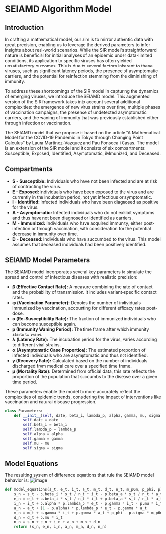 # SEIAMD Algorithm Model

## Introduction

In crafting a mathematical model, our aim is to mirror authentic data with great precision, enabling us to leverage the derived parameters to infer insights about real-world scenarios. While the SIR model's straightforward nature is beneficial for initial analyses of an epidemic under data-limited conditions, its application to specific viruses has often yielded unsatisfactory outcomes. This is due to several factors inherent to these viruses, such as significant latency periods, the presence of asymptomatic carriers, and the potential for reinfection stemming from the diminishing of immunity.

To address these shortcomings of the SIR model in capturing the dynamics of emerging viruses, we introduce the SEIAMD model. This augmented version of the SIR framework takes into account several additional complexities: the emergence of new virus strains over time, multiple phases of vaccination campaigns, the presence of undetected asymptomatic carriers, and the waning of immunity that was previously established either through infection or vaccination.

The SEIAMD model that we propose is based on the article “A Mathematical Model for the COVID-19 Pandemic in Tokyo through Changing Point Calculus” by Laura Martinez-Vazquez and Pau Fonseca i Casas. The model is an extension of the SIR model and it consists of six compartments: Susceptible, Exposed, Identified, Asymptomatic, iMmunized, and Deceased.

## Compartments

- **S - Susceptible:** Individuals who have not been infected and are at risk of contracting the virus.
- **E - Exposed:** Individuals who have been exposed to the virus and are currently in the incubation period, not yet infectious or symptomatic.
- **I - Identified:** Infected individuals who have been diagnosed as positive for the virus.
- **A - Asymptomatic:** Infected individuals who do not exhibit symptoms and thus have not been diagnosed or identified as carriers.
- **M - Immunized:** Individuals who have acquired immunity, either post-infection or through vaccination, with consideration for the potential decrease in immunity over time.
- **D - Deceased:** Individuals who have succumbed to the virus. This model assumes that deceased individuals had been positively identified.

## SEIAMD Model Parameters

The SEIAMD model incorporates several key parameters to simulate the spread and control of infectious diseases with realistic precision:

- **β (Effective Contact Rate):** A measure combining the rate of contact and the probability of transmission. It includes variant-specific contact rates.
- **φ (Vaccination Parameter):** Denotes the number of individuals immunized by vaccination, accounting for different efficacy rates post-dose.
- **σ (Re-Susceptibility Rate):** The fraction of immunized individuals who can become susceptible again.
- **p (Immunity Waning Period):** The time frame after which immunity starts to wane.
- **λ (Latency Rate):** The incubation period for the virus, varies according to different viral strains.
- **α (Asymptomatic Case Proportion):** The estimated proportion of infected individuals who are asymptomatic and thus not identified.
- **γ (Recovery Rate):** Calculated based on the number of individuals discharged from medical care over a specified time frame.
- **μ (Mortality Rate):** Determined from official data, this rate reflects the proportion of the population that succumbs to the disease over a given time period.

These parameters enable the model to more accurately reflect the complexities of epidemic trends, considering the impact of interventions like vaccination and natural disease progression.

```python
class Parameters:
    def __init__(self, date, beta_i, lambda_p, alpha, gamma, mu, sigma):
        self.date = date
        self.beta_i = beta_i
        self.lambda_p = lambda_p
        self.alpha = alpha
        self.gamma = gamma
        self.mu = mu
        self.sigma = sigma
```

## Model Equations
The resulting system of difference equations that rule the SEIAMD model behavior is:
![image](https://github.com/vvtttvv/Epidemic-Simulator/assets/110112748/30ae744b-c8bc-48a7-9215-9502840b0cea)

```python
def model_equations(s_t, e_t, i_t, a_t, m_t, d_t, n_t, m_p6m, p_phi, p):
    s_n = s_t - p.beta_i * s_t / n_t * i_t - p.beta_a * s_t / n_t * a_t - p_phi + p.sigma * m_p6m
    e_n = e_t + p.beta_i * s_t / n_t * i_t + p.beta_a * s_t / n_t * a_t - p.lambda_p * e_t
    i_n = i_t + p.alpha * p.lambda_p * e_t - p.gamma * i_t - p.mu * i_t
    a_n = a_t + (1 - p.alpha) * p.lambda_p * e_t - p.gamma * a_t
    m_n = m_t + p.gamma * i_t + p.gamma * a_t + p_phi - p.sigma * m_p6m
    d_n = d_t + p.mu * i_t
    n_n = s_n + e_n + i_n + a_n + m_n + d_n
    return (s_n, e_n, i_n, a_n, m_n, d_n, n_n)
```

